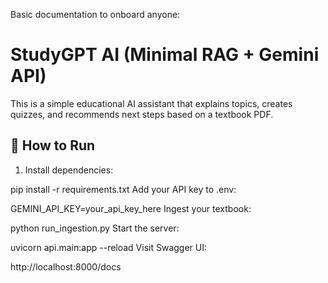 Basic documentation to onboard anyone:


# StudyGPT AI (Minimal RAG + Gemini API)

This is a simple educational AI assistant that explains topics, creates quizzes, and recommends next steps based on a textbook PDF.

## 🚀 How to Run

1. Install dependencies:


pip install -r requirements.txt
Add your API key to .env:


GEMINI_API_KEY=your_api_key_here
Ingest your textbook:


python run_ingestion.py
Start the server:


uvicorn api.main:app --reload
Visit Swagger UI:

http://localhost:8000/docs